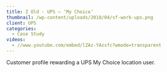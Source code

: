 ```yaml
---
title: Z Old - UPS – ‘My Choice’
thumbnail: /wp-content/uploads/2018/04/sf-work-ups.png
client: UPS
categories:
  - Case Study
videos:
  - //www.youtube.com/embed/lZAz-YAzsfc?wmode=transparent
---
```

<p>
 Customer profile rewarding a UPS My Choice
                              location user.
</p>

